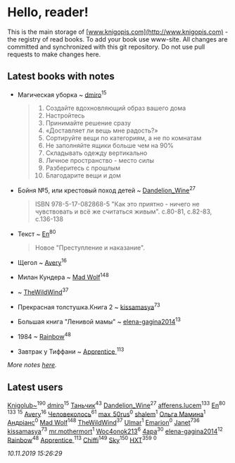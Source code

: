 # Hello, reader!
This is the main storage of [www.knigopis.com](http://www.knigopis.com) - the registry of read books.
To add your book use www-site. All changes are committed and synchronized with this git repository.
Do not use pull requests to make changes here.


## Latest books with notes
* Магическая уборка ~ [dmiro](users/571/5714115-vkontakte)<sup>15</sup>
    > 1. Создайте вдохновляющий образ вашего дома
    > 2. Настройтесь
    > 3. Принимайте решение сразу
    > 4. «Доставляет ли вещь мне радость?»
    > 5. Сортируйте вещи по категориям, а не по комнатам
    > 6. Не заполняйте ящики больше чем на 90%
    > 7. Складывать одежду вертикально
    > 8. Личное пространство - место силы
    > 9. Разберитесь с прошлым
    > 10. Благодарите вещи и дом

* Бойня №5, или крестовый поход детей ~ [Dandelion_Wine](users/586/58602788-vkontakte)<sup>27</sup>
    > ISBN 978-5-17-082868-5
    > "Как это приятно - ничего не чувствовать и всё же считаться живым".
    > с.80-81, с.82-83, с.136-138

* Текст ~ [En](users/333/333646551-vkontakte)<sup>80</sup>
    > Новое "Преступление и наказание".

* Щегол ~ [Avery](users/567/56734832-yandex)<sup>16</sup>

* Милан Кундера ~ [Mad Wolf](users/947/94738840-vkontakte)<sup>148</sup>

*  ~ [TheWildWind](users/262/262062207519652-facebook)<sup>37</sup>

* Прекрасная толстушка.Книга 2 ~ [kissamasya](users/684/68439978-vkontakte)<sup>73</sup>

* Большая книга "Ленивой мамы" ~ [elena-gagina2014](users/208/208969292-yandex)<sup>13</sup>

* 1984 ~ [Rainbow](users/109/109787328219839805802-google)<sup>48</sup>

* Завтрак у Тиффани ~ [Apprentice ](users/528/52821952-vkontakte)<sup>113</sup>


_More notes [here](latest_books_with_notes.md)._


## Latest users
[Knigolub~](users/111/111878597279669641685-google)<sup>190</sup> 
[dmiro](users/571/5714115-vkontakte)<sup>15</sup> 
[Таньчик](users/209/2096581563762610-facebook)<sup>43</sup> 
[Dandelion_Wine](users/586/58602788-vkontakte)<sup>27</sup> 
[afferens.lucem](users/196/196071655-vkontakte)<sup>133</sup> 
[En](users/333/333646551-vkontakte)<sup>80</sup> 
[](users/115/115826717712507836033-google)<sup>133</sup> 
[](users/270/270444099499-odnoklassniki)<sup>15</sup> 
[Avery](users/567/56734832-yandex)<sup>16</sup> 
[Человеколось](users/174/17475979687188177329-mailru)<sup>61</sup> 
[max_50rus](users/194/194209197-vkontakte)<sup>0</sup> 
[shalem](users/169/16930265-vkontakte)<sup>1</sup> 
[Ольга Мамина](users/682/6824695122213409460-mailru)<sup>1</sup> 
[Андріанс](users/162/1620750431522129-facebook)<sup>0</sup> 
[Mad Wolf](users/947/94738840-vkontakte)<sup>148</sup> 
[TheWildWind](users/262/262062207519652-facebook)<sup>37</sup> 
[Ulmar](users/113/113895331373311240811-google)<sup>1</sup> 
[Emarion](users/107/107867265355294835155-google)<sup>0</sup> 
[Janet](users/108/108113656204404967440-google)<sup>736</sup> 
[kissamasya](users/684/68439978-vkontakte)<sup>73</sup> 
[mr.mothermort](users/404/404721939-vkontakte)<sup>1</sup> 
[Woc4onok213](users/103/103474005216004236389-google)<sup>6</sup> 
[4apa](users/117/117392596378069249667-google)<sup>30</sup> 
[elena-gagina2014](users/208/208969292-yandex)<sup>12</sup> 
[Rainbow](users/109/109787328219839805802-google)<sup>48</sup> 
[Apprentice ](users/528/52821952-vkontakte)<sup>113</sup> 
[Chiffi](users/105/105831994080785626680-google)<sup>149</sup> 
[Sky](users/118/118049897850017649660-google)<sup>150</sup> 
[HXT](users/100/100002563462782-facebook)<sup>359</sup> 
[](users/113/113684692562807406011-google)<sup>0</sup> 


_10.11.2019 15:26:29_
